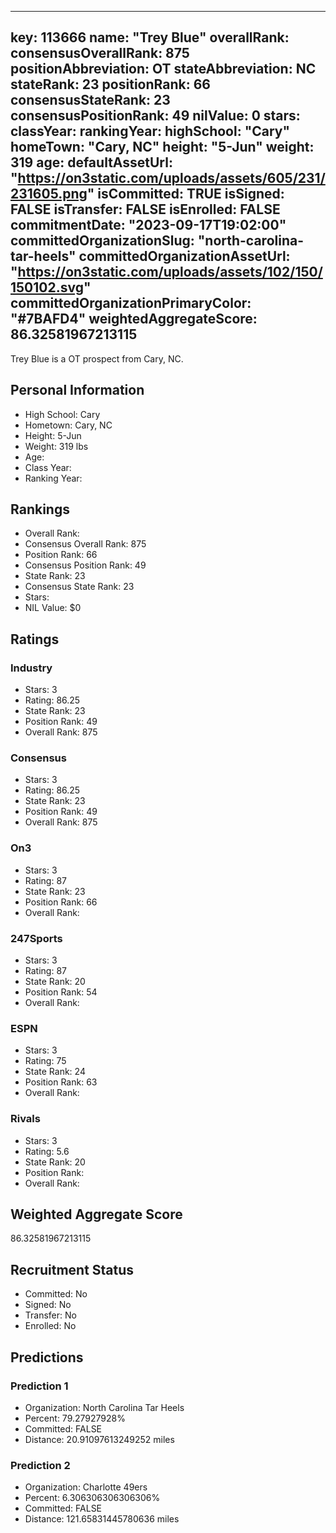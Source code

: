 ---
  key: 113666
  name: "Trey Blue"
  overallRank: 
  consensusOverallRank: 875
  positionAbbreviation: OT
  stateAbbreviation: NC
  stateRank: 23
  positionRank: 66
  consensusStateRank: 23
  consensusPositionRank: 49
  nilValue: 0
  stars: 
  classYear: 
  rankingYear: 
  highSchool: "Cary"
  homeTown: "Cary, NC"
  height: "5-Jun"
  weight: 319
  age: 
  defaultAssetUrl: "https://on3static.com/uploads/assets/605/231/231605.png"
  isCommitted: TRUE
  isSigned: FALSE
  isTransfer: FALSE
  isEnrolled: FALSE
  commitmentDate: "2023-09-17T19:02:00"
  committedOrganizationSlug: "north-carolina-tar-heels"
  committedOrganizationAssetUrl: "https://on3static.com/uploads/assets/102/150/150102.svg"
  committedOrganizationPrimaryColor: "#7BAFD4"
  weightedAggregateScore: 86.32581967213115
  ---
  
  Trey Blue is a OT prospect from Cary, NC.
  
  ## Personal Information
  - High School: Cary
  - Hometown: Cary, NC
  - Height: 5-Jun
  - Weight: 319 lbs
  - Age: 
  - Class Year: 
  - Ranking Year: 
  
  ## Rankings
  - Overall Rank: 
  - Consensus Overall Rank: 875
  - Position Rank: 66
  - Consensus Position Rank: 49
  - State Rank: 23
  - Consensus State Rank: 23
  - Stars: 
  - NIL Value: $0
  
  ## Ratings
  
  ### Industry
  - Stars: 3
  - Rating: 86.25
  - State Rank: 23
  - Position Rank: 49
  - Overall Rank: 875
  
  ### Consensus
  - Stars: 3
  - Rating: 86.25
  - State Rank: 23
  - Position Rank: 49
  - Overall Rank: 875
  
  ### On3
  - Stars: 3
  - Rating: 87
  - State Rank: 23
  - Position Rank: 66
  - Overall Rank: 
  
  ### 247Sports
  - Stars: 3
  - Rating: 87
  - State Rank: 20
  - Position Rank: 54
  - Overall Rank: 
  
  ### ESPN
  - Stars: 3
  - Rating: 75
  - State Rank: 24
  - Position Rank: 63
  - Overall Rank: 
  
  ### Rivals
  - Stars: 3
  - Rating: 5.6
  - State Rank: 20
  - Position Rank: 
  - Overall Rank: 
  
  ## Weighted Aggregate Score
  86.32581967213115
  
  ## Recruitment Status
  - Committed: No
  - Signed: No
  - Transfer: No
  - Enrolled: No
  
  
  
  ## Predictions
  
  ### Prediction 1
  - Organization: North Carolina Tar Heels
  - Percent: 79.27927928%
  - Committed: FALSE
  - Distance: 20.91097613249252 miles
  
  ### Prediction 2
  - Organization: Charlotte 49ers
  - Percent: 6.306306306306306%
  - Committed: FALSE
  - Distance: 121.65831445780636 miles
  